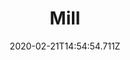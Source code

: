 ---
templateKey: blog-post
title: Mill
type: building
description: Allows you to create flour from wheat and sugar from beets.
featuredpost: false
date: 2020-02-21T14:54:54.711Z
featuredimage: /img/Mill.png
cost: 2500
footprint: 4x2
source: Robin
tags:
  - Stone (50)
  - Wood (150)
  - Cloth (4)
---